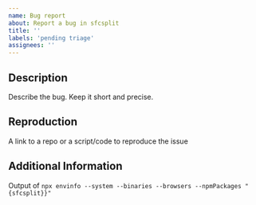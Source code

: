 ```yaml
---
name: Bug report
about: Report a bug in sfcsplit
title: ''
labels: 'pending triage'
assignees: ''
---
```


<!--
!!! Please fill out the relevant information below.
!!! Failure to do so will lead to immediate close
-->

## Description

Describe the bug. Keep it short and precise.

## Reproduction

A link to a repo or a script/code to reproduce the issue

## Additional Information

Output of `npx envinfo --system --binaries --browsers --npmPackages "{sfcsplit}}"`
